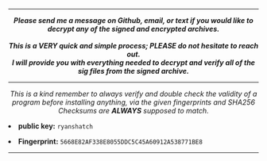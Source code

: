 <hr>
<p align="center">
<b><i>Please send me a message on Github, email, or text if you would like to decrypt any of the signed and encrypted archives.<br><br>This is a VERY quick and simple process; PLEASE do not hesitate to reach out.<br>I will provide you with everything needed to decrypt and verify all of the sig files from the signed archive.</b></i><br>
<hr></p>
<p align="center">
<i>This is a kind remember to always verify and double check the validity of a program before installing anything, via the given fingerprints and SHA256 Checksums are <b>ALWAYS</b> supposed to match.</i>
<br></p>
<p align="center"><li><b>public key:</b> <code>ryanshatch</code><br></p>
<p align="center"><li><b>Fingerprint:</b> <code>5668E82AF338E8055DDC5C45A60912A538771BE8</code></p>
<hr>
